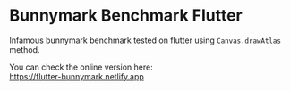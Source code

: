 # Bunnymark Benchmark Flutter

Infamous bunnymark benchmark tested on flutter using `Canvas.drawAtlas` method. 

You can check the online version here:  
https://flutter-bunnymark.netlify.app